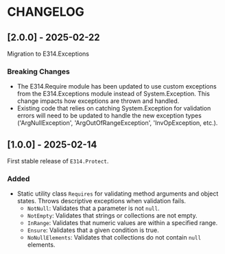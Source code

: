 # CHANGELOG

## [2.0.0] - 2025-02-22

Migration to E314.Exceptions

### Breaking Changes

- The E314.Require module has been updated to use custom exceptions from the E314.Exceptions module instead of System.Exception. This change impacts how exceptions are thrown and handled.
- Existing code that relies on catching System.Exception for validation errors will need to be updated to handle the new exception types ('ArgNullException', 'ArgOutOfRangeException', 'InvOpException, etc.).

## [1.0.0] - 2025-02-14

First stable release of `E314.Protect`.

### Added

- Static utility class `Requires` for validating method arguments and object states. Throws descriptive exceptions when validation fails.
  - `NotNull`: Validates that a parameter is not `null`.
  - `NotEmpty`: Validates that strings or collections are not empty.
  - `InRange`: Validates that numeric values are within a specified range.
  - `Ensure`: Validates that a given condition is true.
  - `NoNullElements`: Validates that collections do not contain `null` elements.
